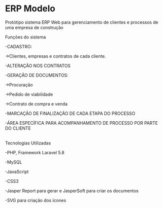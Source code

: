 # ERP Modelo
Protótipo sistema ERP Web para gerenciamento de clientes e processos de uma empresa de construção

Funções do sistema
  <p>-CADASTRO:
  <p>->Clientes, empresas e contratos de cada cliente.
  <p>-ALTERAÇÃO NOS CONTRATOS
  <p>-GERAÇÃO DE DOCUMENTOS:
      <p>->Procuração
      <p>->Pedido de viabilidade
      <p>->Contrato de compra e venda

<p>-MARCAÇÃO DE FINALIZAÇÃO DE CADA ETAPA DO PROCESSO
<p>-ÁREA ESPECÍFICA PARA ACOMPANHAMENTO DE PROCESSO POR PARTE DO CLIENTE

<br>Tecnologias Utilizadas
<p>-PHP, Framework Laravel 5.8
<p>-MySQL
<p>-JavaScript
<p>-CSS3
<p>-Jasper Report para gerar e JasperSoft para criar os documentos
<p>-SVG para criação dos ícones
